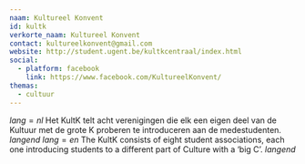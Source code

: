 ```yaml
---
naam: Kultureel Konvent
id: kultk
verkorte_naam: Kultureel Konvent
contact: kultureelkonvent@gmail.com
website: http://student.ugent.be/kultkcentraal/index.html
social:
  - platform: facebook
    link: https://www.facebook.com/KultureelKonvent/
themas:
  - cultuur
---
```


$lang=nl$ 
Het KultK telt acht verenigingen die elk een eigen deel van de Kultuur met de grote K proberen te introduceren aan de medestudenten. 
$langend$ 
$lang=en$ 
The KultK consists of eight student associations, each one introducing students to a different part of Culture with a ‘big C’. 
$langend$

